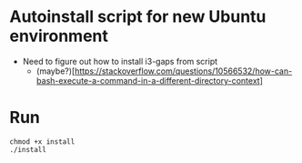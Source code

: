 # Autoinstall script for new Ubuntu environment

* Need to figure out how to install i3-gaps from script
	- (maybe?)[https://stackoverflow.com/questions/10566532/how-can-bash-execute-a-command-in-a-different-directory-context] 		
# Run

```shell
chmod +x install
./install
````
